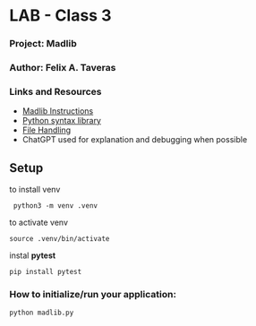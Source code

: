 
# LAB - Class 3

### Project: Madlib
### Author: Felix A. Taveras
### Links and Resources

* [Madlib Instructions](https://www.franklinlakes.org/vertical/sites/%7B02E9C1B5-59B4-4B82-8487-CE42C675CF8A%7D/uploads/Mad_Libs_PDF.pdf)
* [Python syntax library](https://www.w3schools.com/python/python_syntax.asp)
* [File Handling](https://www.geeksforgeeks.org/file-handling-python)
* ChatGPT used for explanation and debugging when possible


## Setup

to install venv

     python3 -m venv .venv
to activate venv

    source .venv/bin/activate

instal __pytest__

    pip install pytest


### How to initialize/run your application:

    python madlib.py



